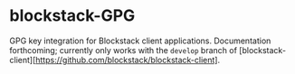 # blockstack-GPG

GPG key integration for Blockstack client applications.
Documentation forthcoming; currently only works with the `develop` branch of [blockstack-client][https://github.com/blockstack/blockstack-client].
